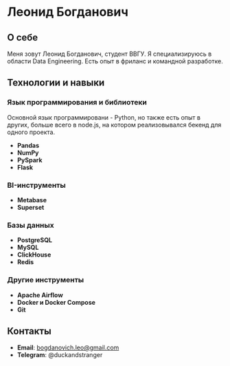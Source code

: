 # Леонид Богданович

## О себе
Меня зовут Леонид Богданович, студент ВВГУ. Я специализируюсь в области Data Engineering.
Есть опыт в фриланс и командной разработке.

## Технологии и навыки

### Язык программирования и библиотеки
Основной язык программировани - Python, но также есть опыт в других, больше всего в node.js, на котором реализовывался бекенд для одного проекта.
- **Pandas**
- **NumPy**
- **PySpark**
- **Flask**

### BI-инструменты
- **Metabase**
- **Superset**

### Базы данных
- **PostgreSQL**
- **MySQL**
- **ClickHouse**
- **Redis**

### Другие инструменты
- **Apache Airflow**
- **Docker и Docker Compose**
- **Git**

## Контакты
- **Email**: bogdanovich.leo@gmail.com
- **Telegram**: @duckandstranger

